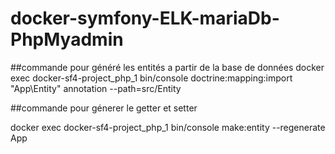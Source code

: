 docker-symfony-ELK-mariaDb-PhpMyadmin
=====================================

##commande pour généré les entités a partir de la base de données
docker exec docker-sf4-project_php_1 bin/console doctrine:mapping:import "App\Entity" annotation --path=src/Entity

##commande pour génerer le getter et setter 
 
docker exec docker-sf4-project_php_1 bin/console make:entity --regenerate App
